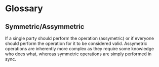 # Glossary

## Symmetric/Assymmetric
If a single party should perform the operation (assymetric) or if everyone should perform the operation
for it to be considered valid.
Assymetric operations are inherently more complex as they require some knowledge who does what,
whereas symmetric operations are simply performed in sync.

